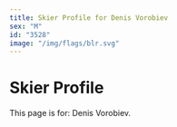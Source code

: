 ```yaml
---
title: Skier Profile for Denis Vorobiev
sex: "M"
id: "3528"
image: "/img/flags/blr.svg" 
---
```


# Skier Profile

This page is for: Denis Vorobiev.
    